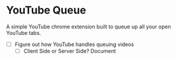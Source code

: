  # YouTube Queue

A simple YouTube chrome extension built to queue up all your open YouTube tabs.

- [ ] Figure out how YouTube handles queuing videos
    - [ ] Client Side or Server Side? Document